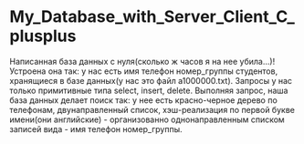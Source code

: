 # My_Database_with_Server_Client_C_plusplus

Написанная база данных с нуля(сколько ж часов я на нее убила...)! Устроена она так:  у нас есть имя телефон номер_группы студентов,
хранящиеся в базе данных(у нас это файл a1000000.txt). Запросы у нас только примитивные типа select, insert, delete. Выполняя запрос,
наша база данных делает поиск так: у нее есть красно-черное дерево по телефонам, двунаправленный список, хэш-реализация по первой букве имени(они английские) - организованно однонаправленным списком записей вида - имя телефон номер_группы.
